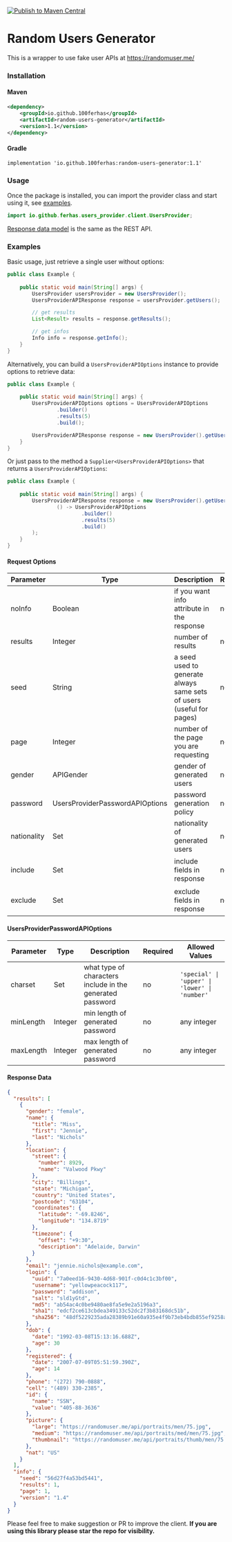 [![Publish to Maven Central](https://github.com/100ferhas/random-users-generator-java/actions/workflows/release.yml/badge.svg)](https://github.com/100ferhas/random-users-generator-java/actions/workflows/release.yml)

# Random Users Generator

This is a wrapper to use fake user APIs at https://randomuser.me/

### Installation

#### Maven
```xml
<dependency>
    <groupId>io.github.100ferhas</groupId>
    <artifactId>random-users-generator</artifactId>
    <version>1.1</version>
</dependency>
```

#### Gradle
```
implementation 'io.github.100ferhas:random-users-generator:1.1'
```

### Usage
Once the package is installed, you can import the provider class and start using it, see [examples](#examples).

```java
import io.github.ferhas.users_provider.client.UsersProvider;
```

[Response data model](#response-data) is the same as the REST API.

### Examples

Basic usage, just retrieve a single user without options:

```java
public class Example {
    
    public static void main(String[] args) {
        UsersProvider usersProvider = new UsersProvider();
        UsersProviderAPIResponse response = usersProvider.getUsers();

        // get results
        List<Result> results = response.getResults();

        // get infos
        Info info = response.getInfo();
    }
}
```

Alternatively, you can build a `UsersProviderAPIOptions` instance to provide options to retrieve data:

```java
public class Example {
    
    public static void main(String[] args) {
        UsersProviderAPIOptions options = UsersProviderAPIOptions
                .builder()
                .results(5)
                .build();

        UsersProviderAPIResponse response = new UsersProvider().getUsers(options);
    }
}
```

Or just pass to the method a `Supplier<UsersProviderAPIOptions>` that returns a `UsersProviderAPIOptions`:

```java
public class Example {
    
    public static void main(String[] args) {
        UsersProviderAPIResponse response = new UsersProvider().getUsers(
                () -> UsersProviderAPIOptions
                        .builder()
                        .results(5)
                        .build()
        );
    }
}
```

#### Request Options
| Parameter   | Type         | Description                                                          | Required | Allowed Values                                                                                                                                                       |
|-------------|--------------|----------------------------------------------------------------------|----------|----------------------------------------------------------------------------------------------------------------------------------------------------------------------|
| noInfo      | Boolean      | if you want info attribute in the response                           | no       | `true` or `false`                                                                                                                                                        |
| results     | Integer      | number of results                                                    | no       | any integer                                                                                                                                                          |
| seed        | String       | a seed used to generate always same sets of users (useful for pages) | no       | any string                                                                                                                                                           |
| page        | Integer      | number of the page you are requesting                                | no       | any integer                                                                                                                                                          |
| gender      | APIGender       | gender of generated users                                            | no       | `'male' \| 'female'`                                                                                                                                                  |
| password    | UsersProviderPasswordAPIOptions | password generation policy                                           | no       | see [UsersProviderPasswordAPIOptions](#UsersProviderPasswordAPIOptions)                                                                                                                                                  |
| nationality | Set<APINationalities>             | nationality of generated users                                       | no       | `'AU' \| 'BR' \| 'CA' \| 'CH' \| 'DE' \| 'DK' \| 'ES' \| 'FI' \| 'FR' \| 'GB' \| 'IE' \| 'IN' \| 'IR' \| 'MX' \| 'NL' \| 'NO' \| 'NZ' \| 'RS' \| 'TR' \| 'UA' \| 'US'` |
| include     | Set<APIFields> | include fields in response                                           | no       | `'gender' \| 'name' \| 'location' \| 'email' \| 'login' \| 'registered' \| 'dob' \| 'phone' \| 'cell' \| 'id' \| 'picture' \| 'nat'`                                   |
| exclude     | Set<APIFields> | exclude fields in response                                           | no       | `'gender' \| 'name' \| 'location' \| 'email' \| 'login' \| 'registered' \| 'dob' \| 'phone' \| 'cell' \| 'id' \| 'picture' \| 'nat'`                                   |

#### UsersProviderPasswordAPIOptions
| Parameter | Type   | Description                                                | Required | Allowed Values                                |
|-----------|--------|------------------------------------------------------------|----------|-----------------------------------------------|
| charset   | Set<PasswordCharset> | what type of characters include in the generated password  | no       | `'special' \| 'upper' \| 'lower' \| 'number'` |
| minLength | Integer | min length of generated password                           | no       | any integer                                   |
| maxLength | Integer | max length of generated password                           | no       | any integer                                   |

#### Response Data
```json
{
  "results": [
    {
      "gender": "female",
      "name": {
        "title": "Miss",
        "first": "Jennie",
        "last": "Nichols"
      },
      "location": {
        "street": {
          "number": 8929,
          "name": "Valwood Pkwy"
        },
        "city": "Billings",
        "state": "Michigan",
        "country": "United States",
        "postcode": "63104",
        "coordinates": {
          "latitude": "-69.8246",
          "longitude": "134.8719"
        },
        "timezone": {
          "offset": "+9:30",
          "description": "Adelaide, Darwin"
        }
      },
      "email": "jennie.nichols@example.com",
      "login": {
        "uuid": "7a0eed16-9430-4d68-901f-c0d4c1c3bf00",
        "username": "yellowpeacock117",
        "password": "addison",
        "salt": "sld1yGtd",
        "md5": "ab54ac4c0be9480ae8fa5e9e2a5196a3",
        "sha1": "edcf2ce613cbdea349133c52dc2f3b83168dc51b",
        "sha256": "48df5229235ada28389b91e60a935e4f9b73eb4bdb855ef9258a1751f10bdc5d"
      },
      "dob": {
        "date": "1992-03-08T15:13:16.688Z",
        "age": 30
      },
      "registered": {
        "date": "2007-07-09T05:51:59.390Z",
        "age": 14
      },
      "phone": "(272) 790-0888",
      "cell": "(489) 330-2385",
      "id": {
        "name": "SSN",
        "value": "405-88-3636"
      },
      "picture": {
        "large": "https://randomuser.me/api/portraits/men/75.jpg",
        "medium": "https://randomuser.me/api/portraits/med/men/75.jpg",
        "thumbnail": "https://randomuser.me/api/portraits/thumb/men/75.jpg"
      },
      "nat": "US"
    }
  ],
  "info": {
    "seed": "56d27f4a53bd5441",
    "results": 1,
    "page": 1,
    "version": "1.4"
  }
}
```


Please feel free to make suggestion or PR to improve the client. **If you are using this library please star the repo for visibility.** 
